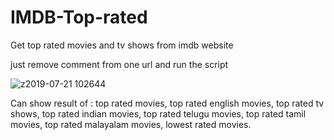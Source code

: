 # IMDB-Top-rated

Get top rated movies and tv shows from imdb website

just remove comment from one url and run the script



![z2019-07-21 102644](https://user-images.githubusercontent.com/6654061/61587375-c7ffea00-aba2-11e9-9f7d-2f576923dedb.png)

Can show result of : 
top rated movies,
top rated english movies,
top rated tv shows,
top rated indian movies,
top rated telugu movies,
top rated tamil movies,
top rated malayalam movies,
lowest rated movies.

